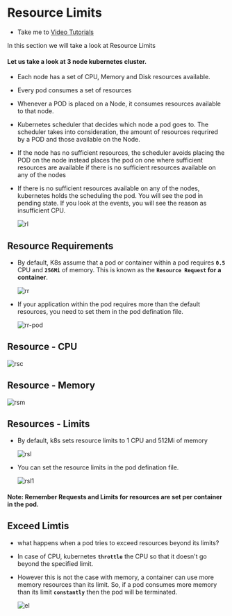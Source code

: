 # Resource Limits
  - Take me to [Video Tutorials](https://kodekloud.com/courses/539883/lectures/9816620)
  
In this section we will take a look at Resource Limits

#### Let us take a look at 3 node kubernetes cluster.
- Each node has a set of CPU, Memory and Disk resources available.
- Every pod consumes a set of resources 
- Whenever a POD is placed on a Node, it consumes resources available to that node.
- Kubernetes scheduler that decides which node a pod goes to. The scheduler takes into consideration, the amount of resources requrired by a POD and those available on the Node.
- If the node has no sufficient resources, the scheduler avoids placing the POD on the node instead places the pod on one where sufficient resources are available if there is no sufficient resources available on any of the nodes
- If there is no sufficient resources available on any of the nodes, kubernetes holds the scheduling the pod. You will see the pod in pending state. If you look at the events, you will see the reason as insufficient CPU.
  
  ![rl](../../images/rl.PNG)
  
## Resource Requirements
- By default, K8s assume that a pod or container within a pod requires **`0.5`** CPU and **`256Mi`** of memory. This is known as the **`Resource Request` for a container**.
  
  ![rr](../../images/rr.PNG)
  
- If your application within the pod requires more than the default resources, you need to set them in the pod defination file.

  ![rr-pod](../../images/rr-pod.PNG)
  
## Resource - CPU

   ![rsc](../../images/rsc.PNG)

## Resource - Memory

   ![rsm](../../images/rsm.PNG)
   
## Resources - Limits
- By default, k8s sets resource limits to 1 CPU and 512Mi of memory
  
  ![rsl](../../images/rsl.PNG)
  
- You can set the resource limits in the pod defination file.

  ![rsl1](../../images/rsl1.PNG)
  
#### Note: Remember Requests and Limits for resources are set per container in the pod.
  
## Exceed Limtis
- what happens when a pod tries to exceed resources beyond its limits?
 - In case of CPU, kubernetes **`throttle`** the CPU so that it doesn't go beyond the specified limit.
 - However this is not the case with memory, a container can use more memory resources than its limit. So, if a pod consumes more memory than its limit **`constantly`** then the pod will be terminated.

   ![el](../../images/el.PNG)
   
  

  
  
